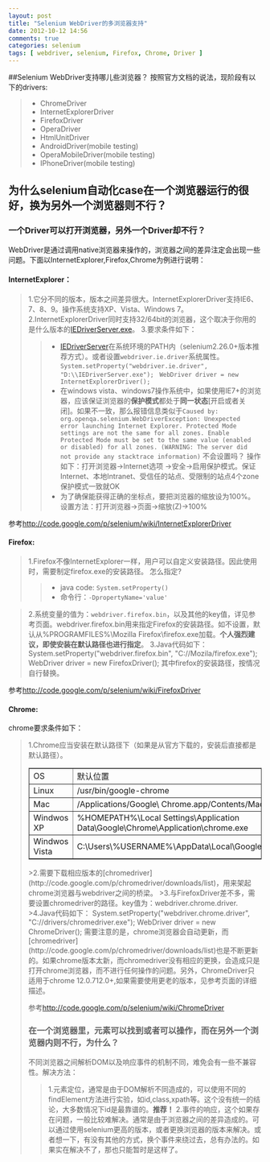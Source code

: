 ```yaml
---
layout: post
title: "Selenium WebDriver的多浏览器支持"
date: 2012-10-12 14:56
comments: true
categories: selenium
tags: [ webdriver, selenium, Firefox, Chrome, Driver ]
---
```

##Selenium WebDriver支持哪儿些浏览器？
按照官方文档的说法，现阶段有以下的drivers:
>* ChromeDriver
>* InternetExplorerDriver
>* FirefoxDriver
>* OperaDriver
>* HtmlUnitDriver
>* AndroidDriver(mobile testing)
>* OperaMobileDriver(mobile testing)
>* IPhoneDriver(mobile testing)
<!--more-->

## 为什么selenium自动化case在一个浏览器运行的很好，换为另外一个浏览器则不行？
### 一个Driver可以打开浏览器，另外一个Driver却不行？
WebDriver是通过调用native浏览器来操作的，浏览器之间的差异注定会出现一些问题。下面以InternetExplorer,Firefox,Chrome为例进行说明：
#### InternetExplorer：
> 1.它分不同的版本，版本之间差异很大。InternetExplorerDriver支持IE6、7、8、9。操作系统支持XP、Vista、Windows 7。
>2.InternetExplorerDriver同时支持32/64bit的浏览器，这个取决于你用的是什么版本的[IEDriverServer.exe](http://code.google.com/p/selenium/downloads/list)。
>3.要求条件如下：
>>* [IEDriverServer](http://code.google.com/p/selenium/downloads/list)在系统环境的PATH内（selenium2.26.0+版本推荐方式）。或者设置`webdriver.ie.driver`系统属性。
	 `System.setProperty("webdriver.ie.driver", "D:\\IEDriverServer.exe");`
	` WebDriver driver = new InternetExplorerDriver();`
>>* 在windows vista、windows7操作系统中，如果使用IE7+的浏览器，应该保证浏览器的**保护模式**都处于**同一状态**[开启或者关闭]。如果不一致，那么报错信息类似于`Caused by: org.openqa.selenium.WebDriverException: Unexpected error launching Internet Explorer. Protected Mode settings are not the same for all zones. Enable Protected Mode must be set to the same value (enabled or disabled) for all zones. (WARNING: The server did not provide any stacktrace information)`
不会设置吗？
操作如下：打开浏览器->Internet选项 ->安全->启用保护模式。保证Internet、本地Intranet、受信任的站点、受限制的站点4个zone保护模式一致就OK
>>* 为了确保能获得正确的坐标点，要把浏览器的缩放设为100%。
设置方法：打开浏览器->页面->缩放(Z)->100%

参考<http://code.google.com/p/selenium/wiki/InternetExplorerDriver>

#### Firefox:
>1.Firefox不像InternetExplorer一样，用户可以自定义安装路径。因此使用时，需要制定firefox.exe的安装路径。
怎么指定?
>>+ java code: `System.setProperty()`
>>+ 命令行：`-DpropertyName='value'`


>2.系统变量的值为：`webdriver.firefox.bin`，以及其他的key值，详见参考页面。webdriver.firefox.bin用来指定Firefox的安装路径。如不设置，默认从%PROGRAMFILES%\Mozilla Firefox\firefox.exe加载。**个人强烈建议，即使安装在默认路径也进行指定**。
>3.Java代码如下：
	System.setProperty("webdriver.firefox.bin", "C://Mozila/firefox.exe");
    WebDriver driver = new FirefoxDriver();
>其中firefox的安装路径，按情况自行替换。

参考<http://code.google.com/p/selenium/wiki/FirefoxDriver>
#### Chrome:
chrome要求条件如下：
>1.Chrome应当安装在默认路径下（如果是从官方下载的，安装后直接都是默认路径）。
><table border=”1px">
<tbody>
<tr><td>OS</td><td>默认位置</td></tr>
<tr><td>Linux</td><td>/usr/bin/google-chrome</td></tr>
<tr><td>Mac</td><td>/Applications/Google\ Chrome.app/Contents/MacOS/Google\ Chrome</td></tr>
<tr><td>Windwos XP</td><td>%HOMEPATH%\Local Settings\Application Data\Google\Chrome\Application\chrome.exe</td></tr>
<tr><td>Windwos Vista</td><td>C:\Users\%USERNAME%\AppData\Local\Google\Chrome\Application\chrome.exe</td></tr>
</tbody>
</table>
>2.需要下载相应版本的[chromedriver](http://code.google.com/p/chromedriver/downloads/list)，用来架起chrome浏览器与webdriver之间的桥梁。
>3.与FirefoxDriver差不多，需要设置chromedriver的路径。key值为：webdriver.chrome.driver.
>4.Java代码如下：
	System.setProperty("webdriver.chrome.driver", "C://drivers/chromedriver.exe");
    WebDriver driver = new ChromeDriver();
需要注意的是，chrome浏览器会自动更新，而[chromedriver](http://code.google.com/p/chromedriver/downloads/list)也是不断更新的。如果chrome版本太新，而chromedriver没有相应的更换，会造成只是打开chrome浏览器，而不进行任何操作的问题。另外，ChromeDriver只适用于chrome 12.0.712.0+,如果需要使用更老的版本，见参考页面的详细描述。

参考<http://code.google.com/p/selenium/wiki/ChromeDriver>

### 在一个浏览器里，元素可以找到或者可以操作，而在另外一个浏览器内则不行，为什么？
不同浏览器之间解析DOM以及响应事件的机制不同，难免会有一些不兼容性。解决方法：
>1.元素定位，通常是由于DOM解析不同造成的，可以使用不同的findElement方法进行实验，如id,class,xpath等。这个没有统一的结论，大多数情况下id是最靠谱的。**推荐！**
>2.事件的响应，这个如果存在问题，一般比较难解决。通常是由于浏览器之间的差异造成的。可以通过使用selenium更高的版本，或者更换浏览器的版本来解决。或者想一下，有没有其他的方式，换个事件来绕过去，总有办法的。如果实在解决不了，那也只能暂时是这样了。

